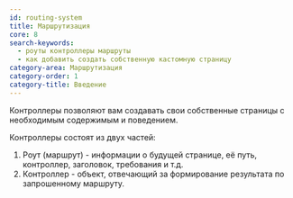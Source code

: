 ```yaml
---
id: routing-system
title: Маршрутизация
core: 8
search-keywords:
  - роуты контроллеры маршруты
  - как добавить создать собственную кастомную страницу
category-area: Маршрутизация
category-order: 1
category-title: Введение
--- 
```


Контроллеры позволяют вам создавать свои собственные страницы с необходимым содержимым и поведением.

Контроллеры состоят из двух частей:

1. Роут (маршрут) - информации о будущей странице, её путь, контроллер, заголовок, требования и т.д.
1. Контроллер - объект, отвечающий за формирование результата по запрошенному маршруту.


